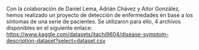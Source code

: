 Con la colaboración de Daniel Lema, Adrián Chávez y Aitor González, hemos realizado un proyecto de detección de enfermedades en base a los síntomas de una serie de pacientes. Se utilizaron para ello, 4 archivos disponibles en el siguiente enlace: https://www.kaggle.com/datasets/itachi9604/disease-symptom-description-dataset?select=dataset.csv
